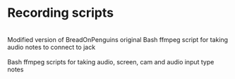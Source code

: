 # Recording scripts<br/>
<br />
Modified version of BreadOnPenguins original Bash ffmpeg script for taking audio notes to connect to jack<br />
<br />
Bash ffmpeg scripts for taking audio, screen, cam and audio input type  notes<br />
<br />
<br />  
